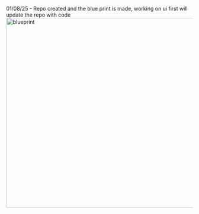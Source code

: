 
01/08/25 -  Repo created and the blue print is made, working on ui first will update the repo with code 
<img width="512" height="512" alt="blueprint" src="https://github.com/user-attachments/assets/042b3951-b945-4f7f-af93-68bb7074e034" />

